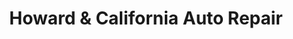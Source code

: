 ---
title: "Howard & California Auto Repair"
url: /evanston/howard-und-california-auto-repair/
shop: Autowerkstatt
---